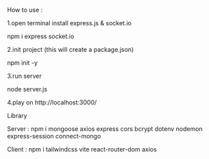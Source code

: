 How to use :

<p>1.open terminal install express.js & socket.io</p>
<p> npm i express socket.io </p>

<p>2.init project (this will create a package.json) </p>
<p> npm init -y </p>

<p>3.run server</p>
<p> node server.js </p>

<p>4.play on http://localhost:3000/</p>

Library
<p>Server : npm i mongoose axios express cors bcrypt dotenv nodemon express-session connect-mongo </p>
<p>Client : npm i tailwindcss vite react-router-dom axios </p>

